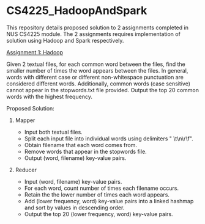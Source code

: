 # CS4225_HadoopAndSpark
This repository details proposed solution to 2 assignments completed in NUS CS4225 module. The 2 assignments requires implementation of solution using Hadoop and Spark respectively.

<ins>Assignment 1: Hadoop</ins>

Given 2 textual files, for each common word between the files, find the smaller number of times the word appears between the files. In general, words with different case or different non-whitespace punctuation are considered different words. Additionally, common words (case sensitive) cannot appear in the stopwords.txt file provided. Output the top 20 common words with the highest frequency. 

Proposed Solution:
1. Mapper
   - Input both textual files.
   - Split each input file into individual words using delimiters " \t\n\r\f".
   - Obtain filename that each word comes from.
   - Remove words that appear in the stopwords file.
   - Output (word, filename) key-value pairs.
   
2. Reducer
   - Input (word, filename) key-value pairs.
   - For each word, count number of times each filename occurs.
   - Retain the the lower number of times each word appears.
   - Add (lower frequency, word) key-value pairs into a linked hashmap and sort by values in descending order.
   - Output the top 20 (lower frequency, word) key-value pairs.
